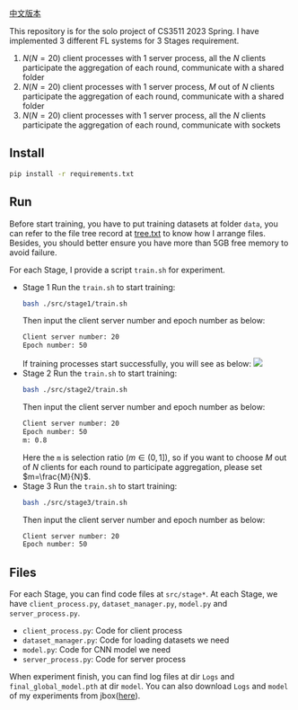 [中文版本](README_zh.md)

This repository is for the solo project of CS3511 2023 Spring. I have implemented 3 different FL systems for 3 Stages requirement.
1. $N(N=20)$ client processes with 1 server process, all the $N$ clients participate the aggregation of each round, communicate with a shared folder
2. $N(N=20)$ client processes with 1 server process, $M$ out of $N$ clients participate the aggregation of each round, communicate with a shared folder
3. $N(N=20)$ client processes with 1 server process, all the $N$ clients participate the aggregation of each round, communicate with sockets

## Install
```bash
pip install -r requirements.txt
```

## Run
Before start training, you have to put training datasets at folder `data`, you can refer to the file tree record at [tree.txt](tree.txt) to know how I arrange files. Besides, you should better ensure you have more than 5GB free memory to avoid failure.

For each Stage, I provide a script `train.sh` for experiment.
- Stage 1
    Run the `train.sh` to start training:
    ```bash
    bash ./src/stage1/train.sh
    ```
    Then input the client server number and epoch number as below:
    ```bash
    Client server number: 20
    Epoch number: 50
    ```
    If training processes start successfully, you will see as below:
    ![](example.gif)
- Stage 2
    Run the `train.sh` to start training:
    ```bash
    bash ./src/stage2/train.sh
    ```
    Then input the client server number and epoch number as below:
    ```bash
    Client server number: 20
    Epoch number: 50
    m: 0.8
    ```
    Here the `m` is selection ratio ($m\in(0,1]$), so if you want to choose $M$ out of $N$ clients for each round to participate aggregation, please set $m=\frac{M}{N}$.
- Stage 3
    Run the `train.sh` to start training:
    ```bash
    bash ./src/stage3/train.sh
    ```
    Then input the client server number and epoch number as below:
    ```bash
    Client server number: 20
    Epoch number: 50
    ```
## Files
For each Stage, you can find code files at `src/stage*`. At each Stage, we have `client_process.py`, `dataset_manager.py`, `model.py` and `server_process.py`.
- `client_process.py`: Code for client process
- `dataset_manager.py`: Code for loading datasets we need
- `model.py`: Code for CNN model we need
- `server_process.py`: Code for server process

When experiment finish, you can find log files at dir `Logs` and `final_global_model.pth` at dir `model`. You can also download `Logs` and `model` of my experiments from jbox([here](https://jbox.sjtu.edu.cn/l/D1m5hr)).